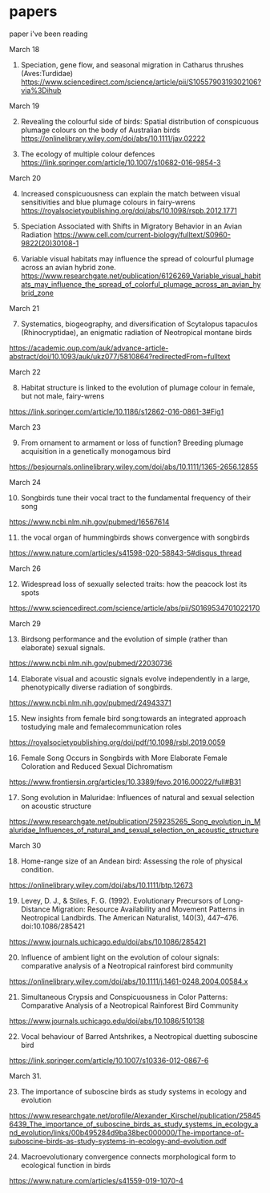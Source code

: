 # papers
paper i've been reading


March 18

1. Speciation, gene flow, and seasonal migration in Catharus thrushes (Aves:Turdidae)
https://www.sciencedirect.com/science/article/pii/S1055790319302106?via%3Dihub

March 19

2. Revealing the colourful side of birds: Spatial distribution of conspicuous plumage colours on the body of Australian birds
https://onlinelibrary.wiley.com/doi/abs/10.1111/jav.02222

3. The ecology of multiple colour defences
https://link.springer.com/article/10.1007/s10682-016-9854-3

March 20

4. Increased conspicuousness can explain the match between visual sensitivities and blue plumage colours in fairy-wrens
https://royalsocietypublishing.org/doi/abs/10.1098/rspb.2012.1771

5. Speciation Associated with Shifts in Migratory Behavior in an Avian Radiation
https://www.cell.com/current-biology/fulltext/S0960-9822(20)30108-1

6. Variable visual habitats may influence the spread of colourful plumage across an avian hybrid zone.
https://www.researchgate.net/publication/6126269_Variable_visual_habitats_may_influence_the_spread_of_colorful_plumage_across_an_avian_hybrid_zone

March 21

7. Systematics, biogeography, and diversification of Scytalopus tapaculos (Rhinocryptidae), an enigmatic radiation of Neotropical montane birds 

https://academic.oup.com/auk/advance-article-abstract/doi/10.1093/auk/ukz077/5810864?redirectedFrom=fulltext

March 22

8. Habitat structure is linked to the evolution of plumage colour in female, but not male, fairy-wrens

https://link.springer.com/article/10.1186/s12862-016-0861-3#Fig1

March 23

9. From ornament to armament or loss of function? Breeding plumage acquisition in a genetically monogamous bird

https://besjournals.onlinelibrary.wiley.com/doi/abs/10.1111/1365-2656.12855

March 24

10. Songbirds tune their vocal tract to the fundamental
frequency of their song

https://www.ncbi.nlm.nih.gov/pubmed/16567614


11. the vocal organ of hummingbirds shows convergence with songbirds

https://www.nature.com/articles/s41598-020-58843-5#disqus_thread

March 26

12. Widespread loss of sexually selected traits: how the peacock lost its spots

https://www.sciencedirect.com/science/article/abs/pii/S0169534701022170

March 29

13. Birdsong performance and the evolution of simple (rather than elaborate) sexual signals.

https://www.ncbi.nlm.nih.gov/pubmed/22030736

14. Elaborate visual and acoustic signals evolve independently in a large, phenotypically diverse radiation of songbirds.

https://www.ncbi.nlm.nih.gov/pubmed/24943371

15. New insights from female bird song:towards an integrated approach tostudying male and femalecommunication roles

https://royalsocietypublishing.org/doi/pdf/10.1098/rsbl.2019.0059

16. Female Song Occurs in Songbirds with More Elaborate Female Coloration and Reduced Sexual Dichromatism

https://www.frontiersin.org/articles/10.3389/fevo.2016.00022/full#B31

17. Song evolution in Maluridae: Influences of natural and sexual selection on acoustic structure

https://www.researchgate.net/publication/259235265_Song_evolution_in_Maluridae_Influences_of_natural_and_sexual_selection_on_acoustic_structure

March 30

18. Home-range size of an Andean bird: Assessing the role of physical condition. 

https://onlinelibrary.wiley.com/doi/abs/10.1111/btp.12673

19. Levey, D. J., & Stiles, F. G. (1992). Evolutionary Precursors of Long-Distance Migration: Resource Availability and Movement Patterns in Neotropical Landbirds. The American Naturalist, 140(3), 447–476. doi:10.1086/285421 

https://www.journals.uchicago.edu/doi/abs/10.1086/285421

20. Influence of ambient light on the evolution of colour signals: comparative analysis of a Neotropical rainforest bird community

https://onlinelibrary.wiley.com/doi/abs/10.1111/j.1461-0248.2004.00584.x

21. Simultaneous Crypsis and Conspicuousness in Color Patterns: Comparative Analysis of a Neotropical Rainforest Bird Community

https://www.journals.uchicago.edu/doi/abs/10.1086/510138

22. Vocal behaviour of Barred Antshrikes, a Neotropical duetting suboscine bird

https://link.springer.com/article/10.1007/s10336-012-0867-6

March 31.

23. The importance of suboscine birds as study systems in ecology and evolution

https://www.researchgate.net/profile/Alexander_Kirschel/publication/258456439_The_importance_of_suboscine_birds_as_study_systems_in_ecology_and_evolution/links/00b495284d9ba38bec000000/The-importance-of-suboscine-birds-as-study-systems-in-ecology-and-evolution.pdf

24. Macroevolutionary convergence connects morphological form to ecological function in birds

https://www.nature.com/articles/s41559-019-1070-4

